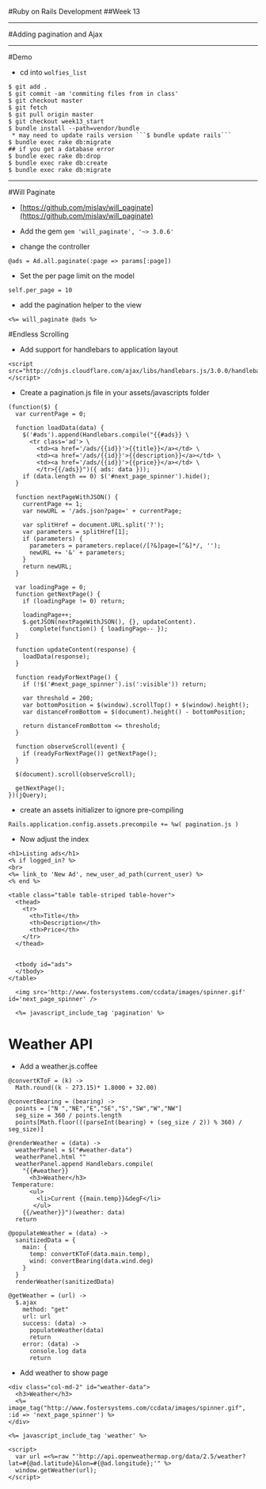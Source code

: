 #Ruby on Rails Development
##Week 13

---
#Adding pagination and Ajax

---
#Demo
* cd into ```wolfies_list```

```
$ git add . 
$ git commit -am 'commiting files from in class'
$ git checkout master 
$ git fetch
$ git pull origin master
$ git checkout week13_start
$ bundle install --path=vendor/bundle
 * may need to update rails version ```$ bundle update rails```
$ bundle exec rake db:migrate
## if you get a database error
$ bundle exec rake db:drop
$ bundle exec rake db:create
$ bundle exec rake db:migrate
```

---
#Will Paginate
* [https://github.com/mislav/will_paginate](https://github.com/mislav/will_paginate)

* Add the gem ```gem 'will_paginate', '~> 3.0.6'```

* change the controller
```
@ads = Ad.all.paginate(:page => params[:page])
```
* Set the per page limit on the model
```
self.per_page = 10
```
* add the pagination helper to the view
```
<%= will_paginate @ads %>
````



#Endless Scrolling

* Add support for handlebars to application layout
```
<script src="http://cdnjs.cloudflare.com/ajax/libs/handlebars.js/3.0.0/handlebars.min.js"> </script>

```

* Create a pagination.js file in your assets/javascripts folder
```
(function($) {
  var currentPage = 0;

  function loadData(data) {
    $('#ads').append(Handlebars.compile("{{#ads}} \
      <tr class='ad'> \
        <td><a href='/ads/{{id}}'>{{title}}</a></td> \
        <td><a href='/ads/{{id}}'>{{description}}</a></td> \
        <td><a href='/ads/{{id}}'>{{price}}</a></td> \
        </tr>{{/ads}}")({ ads: data }));
    if (data.length == 0) $('#next_page_spinner').hide();
  }

  function nextPageWithJSON() {
    currentPage += 1;
    var newURL = '/ads.json?page=' + currentPage;

    var splitHref = document.URL.split('?');
    var parameters = splitHref[1];
    if (parameters) {
      parameters = parameters.replace(/[?&]page=[^&]*/, '');
      newURL += '&' + parameters;
    }
    return newURL;
  }

  var loadingPage = 0;
  function getNextPage() {
    if (loadingPage != 0) return;

    loadingPage++;
    $.getJSON(nextPageWithJSON(), {}, updateContent).
      complete(function() { loadingPage-- });
  }

  function updateContent(response) {
    loadData(response);
  }

  function readyForNextPage() {
    if (!$('#next_page_spinner').is(':visible')) return;

    var threshold = 200;
    var bottomPosition = $(window).scrollTop() + $(window).height();
    var distanceFromBottom = $(document).height() - bottomPosition;

    return distanceFromBottom <= threshold;
  }

  function observeScroll(event) {
    if (readyForNextPage()) getNextPage();
  }

  $(document).scroll(observeScroll);

  getNextPage();
})(jQuery);

```

* create an assets initializer to ignore pre-compiling
```
Rails.application.config.assets.precompile += %w( pagination.js )
```

* Now adjust the index
```
<h1>Listing ads</h1>
<% if logged_in? %>
<br>
<%= link_to 'New Ad', new_user_ad_path(current_user) %>
<% end %>

<table class="table table-striped table-hover">
  <thead>
    <tr>
      <th>Title</th>
      <th>Description</th>
      <th>Price</th>
    </tr>
  </thead>


  <tbody id="ads">
  </tbody>
</table>

  <img src='http://www.fostersystems.com/ccdata/images/spinner.gif' id='next_page_spinner' />

  <%= javascript_include_tag 'pagination' %>

```

# Weather API
* Add a weather.js.coffee

```
@convertKToF = (k) ->
  Math.round((k - 273.15)* 1.8000 + 32.00)

@convertBearing = (bearing) ->
  points = ["N ","NE","E","SE","S","SW","W","NW"]
  seg_size = 360 / points.length
  points[Math.floor(((parseInt(bearing) + (seg_size / 2)) % 360) / seg_size)]
  
@renderWeather = (data) ->
  weatherPanel = $("#weather-data")
  weatherPanel.html ""
  weatherPanel.append Handlebars.compile(
    "{{#weather}} 
      <h3>Weather</h3>
 Temperature:
      <ul>
        <li>Current {{main.temp}}&degF</li>
       </ul>
    {{/weather}}")(weather: data)
  return

@populateWeather = (data) ->
  sanitizedData = {
    main: {
      temp: convertKToF(data.main.temp),
      wind: convertBearing(data.wind.deg)
    }
  }
  renderWeather(sanitizedData)
  
@getWeather = (url) ->
  $.ajax
    method: "get"
    url: url
    success: (data) ->
      populateWeather(data)
      return
    error: (data) ->
      console.log data
      return
```

* Add weather to show page
```
<div class="col-md-2" id="weather-data">
  <h3>Weather</h3>
  <%= image_tag("http://www.fostersystems.com/ccdata/images/spinner.gif", :id => 'next_page_spinner') %>
</div>

<%= javascript_include_tag 'weather' %>

<script>
  var url =<%=raw "'http://api.openweathermap.org/data/2.5/weather?lat=#{@ad.latitude}&lon=#{@ad.longitude};'" %>
  window.getWeather(url);
</script>
```
